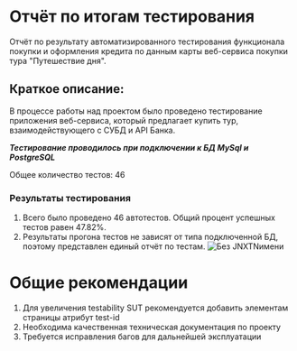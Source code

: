 # Отчёт по итогам тестирования
Отчёт по результату автоматизированного тестирования функционала покупки и оформления кредита по данным карты веб-сервиса покупки тура
"Путешествие дня".
## Краткое описание:
В процессе работы над проектом было проведено тестирование приложения веб-сервиса, который предлагает купить тур, взаимодействующего с СУБД и API Банка.

***Тестирование проводилось при подключении к БД MySql и PostgreSQL***

 Общее количество тестов: 46

### Результаты тестирования
1.  Всего было проведено 46 автотестов. Общий процент успешных тестов равен 47.82%.
2.  Результаты прогона тестов не зависят от типа подключенной БД, поэтому представлен единый отчёт по тестам.
![Без JNXTNимени](https://github.com/KristinkaOreshek/DIPLOMA2/assets/139131794/932f47c6-2329-4ce3-a4c0-37a16559c458)





# Общие рекомендации
1.  Для увеличения testability SUT рекомендуется добавить элементам страницы атрибут test-id 
2.  Необходима качественная техническая документация по проекту
3.  Требуется исправления багов для дальнейшей эксплуатации
